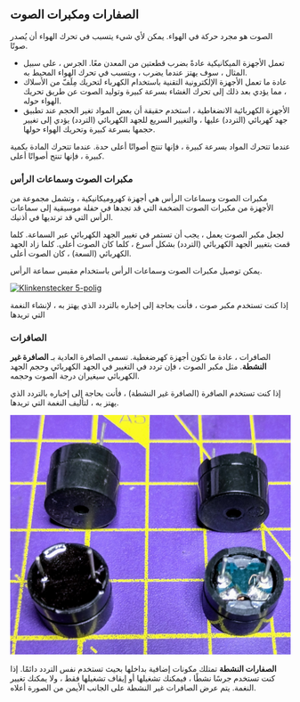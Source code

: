 ## الصفارات ومكبرات الصوت

الصوت هو مجرد حركة في الهواء. يمكن لأي شيء يتسبب في تحرك الهواء أن يُصدر صوتًا.

- تعمل الأجهزة الميكانيكية عادةً بضرب قطعتين من المعدن معًا. الجرس ، على سبيل المثال ، سوف يهتز عندما يضرب ، ويتسبب في تحرك الهواء المحيط به.
- عادة ما تعمل الأجهزة الإلكترونية التقنية باستخدام الكهرباء لتحريك مِلَفّ من الأسلاك ، مما يؤدي بعد ذلك إلى تحرك الغشاء بسرعة كبيرة وتوليد الصوت عن طريق تحريك الهواء حوله.
- الأجهزة الكهربائية الانضغاطية ، استخدم حقيقة أن بعض المواد تغير الحجم عند تطبيق جهد كهربائي (التردد) عليها ، والتغيير السريع للجهد الكهربائي (التردد) يؤدي إلى تغيير حجمها بسرعة كبيرة وتحريك الهواء حولها.

عندما تتحرك المواد بسرعة كبيرة ، فإنها تنتج أصواتًا أعلى حدة. عندما تتحرك المادة بكمية كبيرة ، فإنها تنتج أصواتًا أعلى.

### مكبرات الصوت وسماعات الرأس

مكبرات الصوت وسماعات الرأس هي أجهزة كهروميكانيكية ، وتشمل مجموعة من الأجهزة من مكبرات الصوت الضخمة التي قد تجدها في حفلة موسيقية إلى سماعات الرأس التي قد ترتديها في أذنيك.

لجعل مكبر الصوت يعمل ، يجب أن تستمر في تغيير الجهد الكهربائي عبر السماعة. كلما قمت بتغيير الجهد الكهربائي (التردد) بشكل أسرع ، كلما كان الصوت أعلى. كلما زاد الجهد الكهربائي (السعة) ، كان الصوت أعلى.

يمكن توصيل مكبرات الصوت وسماعات الرأس باستخدام مقبس سماعة الرأس.

<a title="an3k, CC BY-SA 4.0 &lt;https://creativecommons.org/licenses/by-sa/4.0&gt;, via Wikimedia Commons" href="https://commons.wikimedia.org/wiki/File:Klinkenstecker_5-polig.jpg"><img width="512" alt="Klinkenstecker 5-polig" src="https://upload.wikimedia.org/wikipedia/commons/thumb/1/11/Klinkenstecker_5-polig.jpg/512px-Klinkenstecker_5-polig.jpg"></a>

إذا كنت تستخدم مكبر صوت ، فأنت بحاجة إلى إخباره بالتردد الذي يهتز به ، لإنشاء النغمة التي تريدها
### الصافرات

الصافرات ، عادة ما تكون أجهزة كهرضغطية. تسمى الصافرة العادية بـ **الصافرة غير النشطة**. مثل مكبر الصوت ، فإن تردد في التغيير في الجهد الكهربائي وحجم الجهد الكهربائي سيغيران درجة الصوت وحجمه.

إذا كنت تستخدم الصافرة (الصافرة غير النشطة) ، فأنت بحاجة إلى إخباره بالتردد الذي يهتز به ، لتأليف النغمة التي تريدها.

![صورة لأثنين من الصافرات النشطة وأثنين من الصافرات غير النشطة](images/buzzers.jpg)

**الصفارات النشطة** تمتلك مكونات إضافية بداخلها بحيث تستخدم نفس التردد دائمًا. إذا كنت تستخدم جرسًا نشطًا ، فيمكنك تشغيلها أو إيقاف تشغيلها فقط ، ولا يمكنك تغيير النغمة. يتم عرض الصافرات غير النشطة على الجانب الأيمن من الصورة أعلاه.
